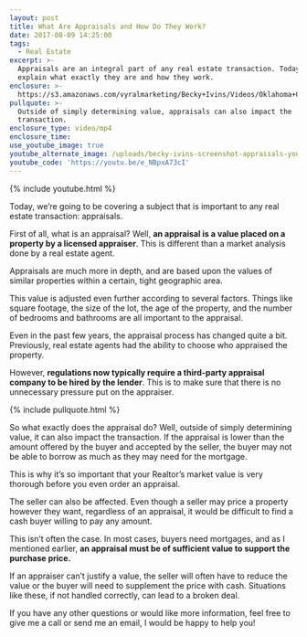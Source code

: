 ```yaml
---
layout: post
title: What Are Appraisals and How Do They Work?
date: 2017-08-09 14:25:00
tags:
  - Real Estate
excerpt: >-
  Appraisals are an integral part of any real estate transaction. Today, I’ll
  explain what exactly they are and how they work.
enclosure: >-
  https://s3.amazonaws.com/vyralmarketing/Becky+Ivins/Videos/Oklahoma+City+Metro+Real+Estate+Agent-+What+Appraisals+Do+Other+Than+Determine+Value.mp4
pullquote: >-
  Outside of simply determining value, appraisals can also impact the
  transaction.
enclosure_type: video/mp4
enclosure_time:
use_youtube_image: true
youtube_alternate_image: /uploads/becky-ivins-screenshot-appraisals-youtube.jpg
youtube_code: 'https://youtu.be/e_NBpxA73cI'
---
```



{% include youtube.html %}

Today, we’re going to be covering a subject that is important to any real estate transaction: appraisals.

First of all, what is an appraisal? Well, **an appraisal is a value placed on a property by a licensed appraiser**. This is different than a market analysis done by a real estate agent.

Appraisals are much more in depth, and are based upon the values of similar properties within a certain, tight geographic area.

This value is adjusted even further according to several factors. Things like square footage, the size of the lot, the age of the property, and the number of bedrooms and bathrooms are all important to the appraisal.

Even in the past few years, the appraisal process has changed quite a bit. Previously, real estate agents had the ability to choose who appraised the property.

However, **regulations now typically require a third-party appraisal company to be hired by the lender**. This is to make sure that there is no unnecessary pressure put on the appraiser.

{% include pullquote.html %}

So what exactly does the appraisal do? Well, outside of simply determining value, it can also impact the transaction. If the appraisal is lower than the amount offered by the buyer and accepted by the seller, the buyer may not be able to borrow as much as they may need for the mortgage.

This is why it’s so important that your Realtor’s market value is very thorough before you even order an appraisal.

The seller can also be affected. Even though a seller may price a property however they want, regardless of an appraisal, it would be difficult to find a cash buyer willing to pay any amount.

This isn’t often the case. In most cases, buyers need mortgages, and as I mentioned earlier, **an appraisal must be of sufficient value to support the purchase price.**

If an appraiser can’t justify a value, the seller will often have to reduce the value or the buyer will need to supplement the price with cash. Situations like these, if not handled correctly, can lead to a broken deal.

If you have any other questions or would like more information, feel free to give me a call or send me an email, I would be happy to help you!